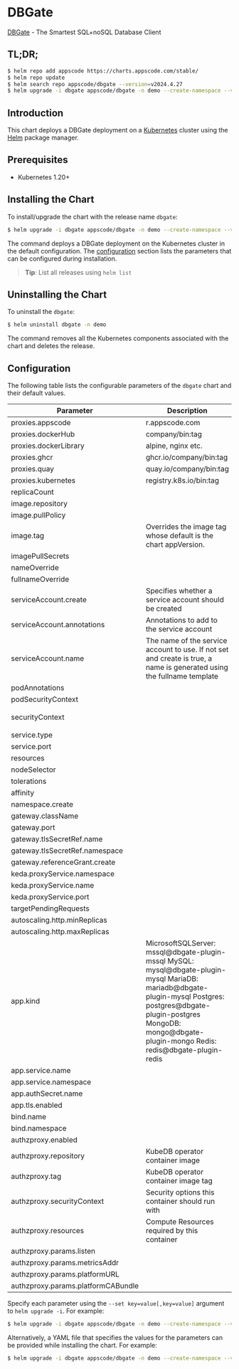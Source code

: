 # DBGate

[DBGate](https://dbgate.org) - The Smartest SQL+noSQL Database Client

## TL;DR;

```bash
$ helm repo add appscode https://charts.appscode.com/stable/
$ helm repo update
$ helm search repo appscode/dbgate --version=v2024.4.27
$ helm upgrade -i dbgate appscode/dbgate -n demo --create-namespace --version=v2024.4.27
```

## Introduction

This chart deploys a DBGate deployment on a [Kubernetes](http://kubernetes.io) cluster using the [Helm](https://helm.sh) package manager.

## Prerequisites

- Kubernetes 1.20+

## Installing the Chart

To install/upgrade the chart with the release name `dbgate`:

```bash
$ helm upgrade -i dbgate appscode/dbgate -n demo --create-namespace --version=v2024.4.27
```

The command deploys a DBGate deployment on the Kubernetes cluster in the default configuration. The [configuration](#configuration) section lists the parameters that can be configured during installation.

> **Tip**: List all releases using `helm list`

## Uninstalling the Chart

To uninstall the `dbgate`:

```bash
$ helm uninstall dbgate -n demo
```

The command removes all the Kubernetes components associated with the chart and deletes the release.

## Configuration

The following table lists the configurable parameters of the `dbgate` chart and their default values.

|             Parameter              |                                                                                                            Description                                                                                                            |                                                                                            Default                                                                                             |
|------------------------------------|-----------------------------------------------------------------------------------------------------------------------------------------------------------------------------------------------------------------------------------|------------------------------------------------------------------------------------------------------------------------------------------------------------------------------------------------|
| proxies.appscode                   | r.appscode.com                                                                                                                                                                                                                    | <code>r.appscode.com</code>                                                                                                                                                                    |
| proxies.dockerHub                  | company/bin:tag                                                                                                                                                                                                                   | <code>""</code>                                                                                                                                                                                |
| proxies.dockerLibrary              | alpine, nginx etc.                                                                                                                                                                                                                | <code>""</code>                                                                                                                                                                                |
| proxies.ghcr                       | ghcr.io/company/bin:tag                                                                                                                                                                                                           | <code>ghcr.io</code>                                                                                                                                                                           |
| proxies.quay                       | quay.io/company/bin:tag                                                                                                                                                                                                           | <code>quay.io</code>                                                                                                                                                                           |
| proxies.kubernetes                 | registry.k8s.io/bin:tag                                                                                                                                                                                                           | <code>registry.k8s.io</code>                                                                                                                                                                   |
| replicaCount                       |                                                                                                                                                                                                                                   | <code>1</code>                                                                                                                                                                                 |
| image.repository                   |                                                                                                                                                                                                                                   | <code>"dbgate/dbgate"</code>                                                                                                                                                                   |
| image.pullPolicy                   |                                                                                                                                                                                                                                   | <code>Always</code>                                                                                                                                                                            |
| image.tag                          | Overrides the image tag whose default is the chart appVersion.                                                                                                                                                                    | <code>"5.3.1-alpine"</code>                                                                                                                                                                    |
| imagePullSecrets                   |                                                                                                                                                                                                                                   | <code>[]</code>                                                                                                                                                                                |
| nameOverride                       |                                                                                                                                                                                                                                   | <code>""</code>                                                                                                                                                                                |
| fullnameOverride                   |                                                                                                                                                                                                                                   | <code>""</code>                                                                                                                                                                                |
| serviceAccount.create              | Specifies whether a service account should be created                                                                                                                                                                             | <code>true</code>                                                                                                                                                                              |
| serviceAccount.annotations         | Annotations to add to the service account                                                                                                                                                                                         | <code>{}</code>                                                                                                                                                                                |
| serviceAccount.name                | The name of the service account to use. If not set and create is true, a name is generated using the fullname template                                                                                                            | <code>""</code>                                                                                                                                                                                |
| podAnnotations                     |                                                                                                                                                                                                                                   | <code>{}</code>                                                                                                                                                                                |
| podSecurityContext                 |                                                                                                                                                                                                                                   | <code>{}</code>                                                                                                                                                                                |
| securityContext                    |                                                                                                                                                                                                                                   | <code>{"allowPrivilegeEscalation":false,"capabilities":{"drop":["ALL"]},"readOnlyRootFilesystem":true,"runAsNonRoot":true,"runAsUser":65534,"seccompProfile":{"type":"RuntimeDefault"}}</code> |
| service.type                       |                                                                                                                                                                                                                                   | <code>ClusterIP</code>                                                                                                                                                                         |
| service.port                       |                                                                                                                                                                                                                                   | <code>80</code>                                                                                                                                                                                |
| resources                          |                                                                                                                                                                                                                                   | <code>{}</code>                                                                                                                                                                                |
| nodeSelector                       |                                                                                                                                                                                                                                   | <code>{}</code>                                                                                                                                                                                |
| tolerations                        |                                                                                                                                                                                                                                   | <code>[]</code>                                                                                                                                                                                |
| affinity                           |                                                                                                                                                                                                                                   | <code>{}</code>                                                                                                                                                                                |
| namespace.create                   |                                                                                                                                                                                                                                   | <code>false</code>                                                                                                                                                                             |
| gateway.className                  |                                                                                                                                                                                                                                   | <code>"ace"</code>                                                                                                                                                                             |
| gateway.port                       |                                                                                                                                                                                                                                   | <code>8082</code>                                                                                                                                                                              |
| gateway.tlsSecretRef.name          |                                                                                                                                                                                                                                   | <code>service-presets-cert</code>                                                                                                                                                              |
| gateway.tlsSecretRef.namespace     |                                                                                                                                                                                                                                   | <code>ace</code>                                                                                                                                                                               |
| gateway.referenceGrant.create      |                                                                                                                                                                                                                                   | <code>true</code>                                                                                                                                                                              |
| keda.proxyService.namespace        |                                                                                                                                                                                                                                   | <code>"keda"</code>                                                                                                                                                                            |
| keda.proxyService.name             |                                                                                                                                                                                                                                   | <code>"keda-add-ons-http-interceptor-proxy"</code>                                                                                                                                             |
| keda.proxyService.port             |                                                                                                                                                                                                                                   | <code>8080</code>                                                                                                                                                                              |
| targetPendingRequests              |                                                                                                                                                                                                                                   | <code>200</code>                                                                                                                                                                               |
| autoscaling.http.minReplicas       |                                                                                                                                                                                                                                   | <code>0</code>                                                                                                                                                                                 |
| autoscaling.http.maxReplicas       |                                                                                                                                                                                                                                   | <code>1</code>                                                                                                                                                                                 |
| app.kind                           | MicrosoftSQLServer: mssql@dbgate-plugin-mssql MySQL: mysql@dbgate-plugin-mysql MariaDB: mariadb@dbgate-plugin-mysql Postgres: postgres@dbgate-plugin-postgres MongoDB: mongo@dbgate-plugin-mongo Redis: redis@dbgate-plugin-redis | <code>""</code>                                                                                                                                                                                |
| app.service.name                   |                                                                                                                                                                                                                                   | <code>""</code>                                                                                                                                                                                |
| app.service.namespace              |                                                                                                                                                                                                                                   | <code>""</code>                                                                                                                                                                                |
| app.authSecret.name                |                                                                                                                                                                                                                                   | <code>""</code>                                                                                                                                                                                |
| app.tls.enabled                    |                                                                                                                                                                                                                                   | <code>false</code>                                                                                                                                                                             |
| bind.name                          |                                                                                                                                                                                                                                   | <code>""</code>                                                                                                                                                                                |
| bind.namespace                     |                                                                                                                                                                                                                                   | <code>""</code>                                                                                                                                                                                |
| authzproxy.enabled                 |                                                                                                                                                                                                                                   | <code>false</code>                                                                                                                                                                             |
| authzproxy.repository              | KubeDB operator container image                                                                                                                                                                                                   | <code>appscode/kube-authz-proxy</code>                                                                                                                                                         |
| authzproxy.tag                     | KubeDB operator container image tag                                                                                                                                                                                               | <code>"v0.0.1"</code>                                                                                                                                                                          |
| authzproxy.securityContext         | Security options this container should run with                                                                                                                                                                                   | <code>{"allowPrivilegeEscalation":false,"capabilities":{"drop":["ALL"]},"readOnlyRootFilesystem":false,"runAsNonRoot":true,"runAsUser":1000,"seccompProfile":{"type":"RuntimeDefault"}}</code> |
| authzproxy.resources               | Compute Resources required by this container                                                                                                                                                                                      | <code>{}</code>                                                                                                                                                                                |
| authzproxy.params.listen           |                                                                                                                                                                                                                                   | <code>8000</code>                                                                                                                                                                              |
| authzproxy.params.metricsAddr      |                                                                                                                                                                                                                                   | <code>8080</code>                                                                                                                                                                              |
| authzproxy.params.platformURL      |                                                                                                                                                                                                                                   | <code>""</code>                                                                                                                                                                                |
| authzproxy.params.platformCABundle |                                                                                                                                                                                                                                   | <code>""</code>                                                                                                                                                                                |


Specify each parameter using the `--set key=value[,key=value]` argument to `helm upgrade -i`. For example:

```bash
$ helm upgrade -i dbgate appscode/dbgate -n demo --create-namespace --version=v2024.4.27 --set image.tag=latest
```

Alternatively, a YAML file that specifies the values for the parameters can be provided while
installing the chart. For example:

```bash
$ helm upgrade -i dbgate appscode/dbgate -n demo --create-namespace --version=v2024.4.27 --values values.yaml
```
